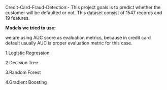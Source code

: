 Credit-Card-Fraud-Detection:-
This project goals is to predict whether the customer will be defaulted or not. This dataset consist of 1547 records and 19 features.


**Models we tried to use:**

we are using AUC score as evaluation metrics, because in credit card default usually AUC is proper evaluation metric for this case.

1.Logistic Regression

2.Decision Tree

3.Random Forest

4.Gradient Boosting
